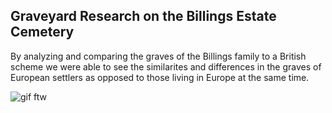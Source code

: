 ## Graveyard Research on the Billings Estate Cemetery
By analyzing and comparing the graves of the Billings family to a British scheme we were able to see the similarites and differences in the graves of European settlers as opposed to those living in Europe at the same time.

![gif ftw](https://media.giphy.com/media/nXxOjZrbnbRxS/200w_d.gif)
